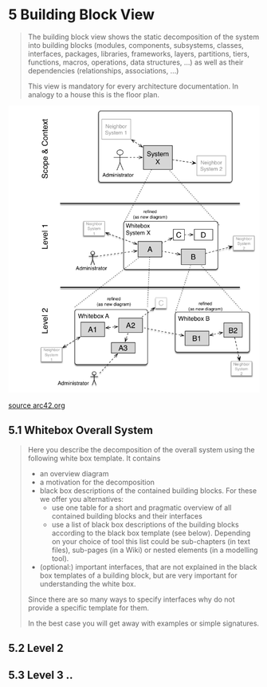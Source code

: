 # 5 Building Block View 

> The building block view shows the static decomposition of the system into building blocks (modules, components, subsystems, classes, interfaces, packages, libraries, frameworks, layers, partitions, tiers, functions, macros, operations, data structures, …) as well as their dependencies (relationships, associations, …)
>
> This view is mandatory for every architecture documentation. In analogy to a house this is the floor plan.

![building block hierarchy](/content/arc42-template/assets/05-building-block-hierarchy.png)

[source arc42.org](https://docs.arc42.org/section-5/)

## 5.1 Whitebox Overall System 

> Here you describe the decomposition of the overall system using the following white box template. It contains
>
> * an overview diagram
> * a motivation for the decomposition
> * black box descriptions of the contained building blocks. For these we offer you alternatives:
>   * use one table for a short and pragmatic overview of all contained building blocks and their interfaces
>   * use a list of black box descriptions of the building blocks according to the black box template (see below). Depending on your choice of tool this list could be sub-chapters (in text files), sub-pages (in a Wiki) or nested elements (in a modelling tool).
> * (optional:) important interfaces, that are not explained in the black box templates of a building block, but are very important for understanding the white box.
> 
> Since there are so many ways to specify interfaces why do not provide a specific template for them.
>
> In the best case you will get away with examples or simple signatures.

## 5.2 Level 2

## 5.3 Level 3 ..
